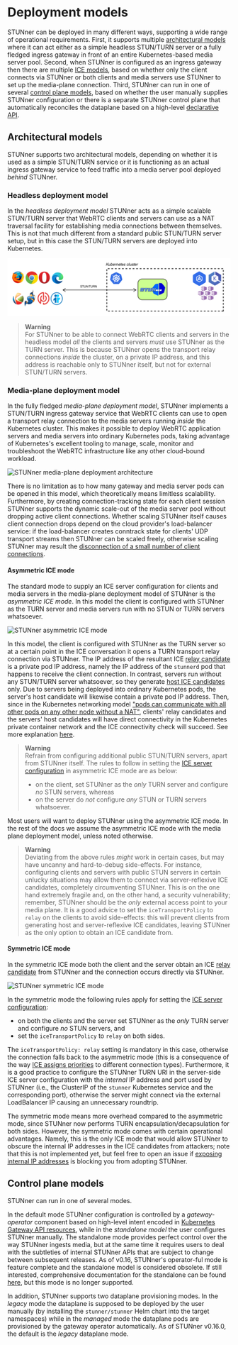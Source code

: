 # Deployment models

STUNner can be deployed in many different ways, supporting a wide range of operational
requirements. First, it supports multiple [architectural models](#architectural-models) where it
can act either as a simple headless STUN/TURN server or a fully fledged ingress gateway in front of
an entire Kubernetes-based media server pool. Second, when STUNner is configured as an ingress
gateway then there are multiple [ICE models](#ice-models), based on whether only the client
connects via STUNner or both clients and media servers use STUNner to set up the media-plane
connection. Third, STUNner can run in one of several [control plane models](#control-plane-models),
based on whether the user manually supplies STUNner configuration or there is a separate STUNner
control plane that automatically reconciles the dataplane based on a high-level [declarative
API](https://gateway-api.sigs.k8s.io).

## Architectural models

STUNner supports two architectural models, depending on whether it is used as a simple STUN/TURN
service or it is functioning as an actual ingress gateway service to feed traffic into a media
server pool deployed *behind* STUNner.

### Headless deployment model

In the *headless deployment model* STUNner acts as a simple scalable STUN/TURN server that WebRTC
clients and servers can use as a NAT traversal facility for establishing media connections between
themselves. This is not that much different from a standard public STUN/TURN server setup, but in
this case the STUN/TURN servers are deployed into Kubernetes.

![STUNner headless deployment architecture](img/stunner_standalone_arch.svg)

> **Warning**  
For STUNner to be able to connect WebRTC clients and servers in the headless model *all* the
clients and servers *must* use STUNner as the TURN server. This is because STUNner opens the
transport relay connections *inside* the cluster, on a private IP address, and this address is
reachable only to STUNner itself, but not for external STUN/TURN servers.

### Media-plane deployment model

In the fully fledged *media-plane deployment model*, STUNner implements a STUN/TURN ingress gateway
service that WebRTC clients can use to open a transport relay connection to the media servers
running *inside* the Kubernetes cluster. This makes it possible to deploy WebRTC application
servers and media servers into ordinary Kubernetes pods, taking advantage of Kubernetes's excellent
tooling to manage, scale, monitor and troubleshoot the WebRTC infrastructure like any other
cloud-bound workload.

![STUNner media-plane deployment architecture](img/stunner_arch.svg)

There is no limitation as to how many gateway and media server pods can be opened in this model,
which theoretically means limitless scalability. Furthermore, by creating connection-tracking state
for each client session STUNner supports the dynamic scale-out of the media server pool without
dropping active client connections. Whether scaling STUNner itself causes client connection drops
depend on the cloud provider's load-balancer service: if the load-balancer creates conntrack state
for clients' UDP transport streams then STUNner can be scaled freely, otherwise scaling STUNner may
result the [disconnection of a small number of client
connections](https://cilium.io/blog/2020/11/10/cilium-19/#maglev).

#### Asymmetric ICE mode

The standard mode to supply an ICE server configuration for clients and media servers in the
media-plane deployment model of STUNner is the *asymmetric ICE mode*. In this model the client is
configured with STUNner as the TURN server and media servers run with no STUN or TURN servers
whatsoever.

![STUNner asymmetric ICE mode](img/stunner_asymmetric_ice.svg)

In this model, the client is configured with STUNner as the TURN server so at a certain point in
the ICE conversation it opens a TURN transport relay connection via STUNner. The IP address of the
resultant ICE [relay
candidate](https://developer.mozilla.org/en-US/docs/Web/API/RTCIceCandidate/type) is a private pod
IP address, namely the IP address of the `stunnerd` pod that happens to receive the client
connection. In contrast, servers run without any STUN/TURN server whatsoever, so they generate
[host ICE candidates](https://developer.mozilla.org/en-US/docs/Web/API/RTCIceCandidate/type)
only. Due to servers being deployed into ordinary Kubernetes pods, the server's host candidate will
likewise contain a private pod IP address. Then, since in the Kubernetes networking model ["pods
can communicate with all other pods on any other node without a
NAT"](https://kubernetes.io/docs/concepts/services-networking), clients' relay candidates and the
servers' host candidates will have direct connectivity in the Kubernetes private container network
and the ICE connectivity check will succeed. See more explanation
[here](examples/kurento-one2one-call/README.md#what-is-going-on-here).

> **Warning**  
Refrain from configuring additional public STUN/TURN servers, apart from STUNner itself. The rules
to follow in setting the [ICE server
configuration](https://github.com/l7mp/stunner#configuring-webrtc-clients) in asymmetric ICE mode
are as below:
> - on the client, set STUNner as the *only* TURN server and configure *no* STUN servers, whereas
> - on the server do *not* configure *any* STUN or TURN servers whatsoever.

Most users will want to deploy STUNner using the asymmetric ICE mode. In the rest of the docs we
assume the asymmetric ICE mode with the media plane deployment model, unless noted otherwise.

> **Warning**  
Deviating from the above rules *might* work in certain cases, but may have uncanny and
hard-to-debug side-effects. For instance, configuring clients and servers with public STUN servers
in certain unlucky situations may allow them to connect via server-reflexive ICE candidates,
completely circumventing STUNner. This is on the one hand extremely fragile and, on the other hand,
a security vulnerability; remember, STUNner should be the *only* external access point to your
media plane. It is a good advice to set the `iceTransportPolicy` to `relay` on the clients to avoid
side-effects: this will prevent clients from generating host and server-reflexive ICE candidates,
leaving STUNner as the only option to obtain an ICE candidate from.

#### Symmetric ICE mode

In the symmetric ICE mode both the client and the server obtain an ICE [relay
candidate](https://developer.mozilla.org/en-US/docs/Web/API/RTCIceCandidate/type) from STUNner and
the connection occurs directly via STUNner.

![STUNner symmetric ICE mode](img/stunner_symmetric_ice.svg)

In the symmetric mode the following rules apply for setting the [ICE server
configuration](https://github.com/l7mp/stunner#configuring-webrtc-clients):

- on both the clients and the server set STUNner as the *only* TURN server and configure *no* STUN
  servers, and
- set the `iceTransportPolicy` to `relay` on both sides.

The `iceTransportPolicy: relay` setting is mandatory in this case, otherwise the connection falls
back to the asymmetric mode (this is a consequence of the way [ICE assigns
priorities](https://www.ietf.org/rfc/rfc5245.txt) to different connection types).  Furthermore, it
is a good practice to configure the STUNner TURN URI in the server-side ICE server configuration
with the *internal* IP address and port used by STUNner (i.e., the ClusterIP of the `stunner`
Kubernetes service and the corresponding port), otherwise the server might connect via the external
LoadBalancer IP causing an unnecessary roundtrip.

The symmetric mode means more overhead compared to the asymmetric mode, since STUNner now performs
TURN encapsulation/decapsulation for both sides. However, the symmetric mode comes with certain
operational advantages. Namely, this is the only ICE mode that would allow STUNner to obscure the
internal IP addresses in the ICE candidates from attackers; note that this is not implemented yet,
but feel free to open an issue if [exposing internal IP addresses](SECURITY.md) is blocking
you from adopting STUNner.

## Control plane models

STUNner can run in one of several modes. 

In the default mode STUNner configuration is controlled by a *gateway-operator* component based on
high-level intent encoded in [Kubernetes Gateway API resources](https://gateway-api.sigs.k8s.io),
while in the *standalone model* the user configures STUNner manually. The standalone mode provides
perfect control over the way STUNner ingests media, but at the same time it requires users to deal
with the subtleties of internal STUNner APIs that are subject to change between subsequent
releases. As of v0.16, STUNner's operator-ful mode is feature complete and the standalone model is
considered obsolete. If still interested, comprehensive documentation for the standalone can be
found [here](OBSOLETE.md), but this mode is no longer supported.

In addition, STUNner supports two dataplane provisioning modes. In the *legacy* mode the dataplane
is supposed to be deployed by the user manually (by installing the `stunner/stunner` Helm chart
into the target namespaces) while in the *managed* mode the dataplane pods are provisioned by the
gateway operator automatically. As of STUNner v0.16.0, the default is the *legacy* dataplane mode.
